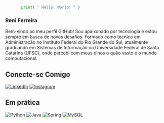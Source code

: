 
  
  ```python
         print( " Hello, World! " )
  ```

</div>

### Reni Ferreira

Bem-vindo ao meu perfil GitHub! Sou apaixonado por tecnologia e estou sempre em busca de novos desafios. Formado como tecnico em Administração no Instituto Federal do Rio Grande do Sul, atualmente graduando em Sistemas de Informação na Universidade Federal de Santa Catarina (UFSC), onde percebi com meus olhos o quão vasto é o mundo computacional.

## Conecte-se Comigo

[![LinkedIn](https://img.shields.io/badge/LinkedIn-000?style=for-the-badge&logo=linkedin&logoColor=0E76A8)](https://www.linkedin.com/in/renirogete/)
[![Instagram](https://img.shields.io/badge/Instagram-000?style=for-the-badge&logo=instagram)](https://www.instagram.com/renirogete_/?igsh=YWJmZnB5YXc5MDRp)


## Em prática

![Python](https://img.shields.io/badge/python-000000?style=for-the-badge&logo=python&logoColor=white)
![Java](https://img.shields.io/badge/java-%23000000.svg?style=for-the-badge&logo=openjdk&logoColor=white)
![Spring](https://img.shields.io/badge/Spring-000000?style=for-the-badge&logo=spring&logoColor=white)
![MySQL](https://img.shields.io/badge/MySQL-00000F?style=for-the-badge&logo=mysql&logoColor=white)
